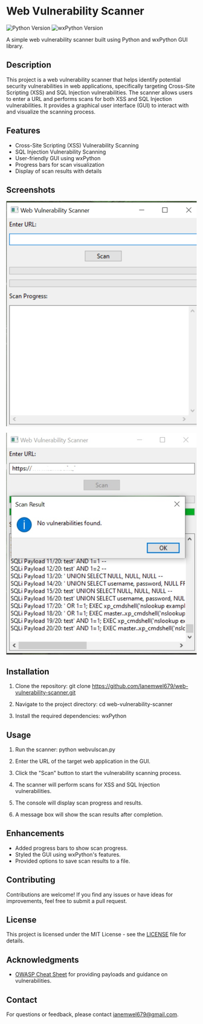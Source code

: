 # Web Vulnerability Scanner

![Python Version](https://img.shields.io/badge/python-3.x-blue.svg)
![wxPython Version](https://img.shields.io/badge/wxPython-4.x-green.svg)

A simple web vulnerability scanner built using Python and wxPython GUI library.

## Description

This project is a web vulnerability scanner that helps identify potential security vulnerabilities in web applications, specifically targeting Cross-Site Scripting (XSS) and SQL Injection vulnerabilities. The scanner allows users to enter a URL and performs scans for both XSS and SQL Injection vulnerabilities. It provides a graphical user interface (GUI) to interact with and visualize the scanning process.

## Features

- Cross-Site Scripting (XSS) Vulnerability Scanning
- SQL Injection Vulnerability Scanning
- User-friendly GUI using wxPython
- Progress bars for scan visualization
- Display of scan results with details

## Screenshots

![Screenshot 1](screenshot1.png)

![Screenshot 2](screenshot2.jpg)

## Installation

1. Clone the repository:
git clone https://github.com/Ianemwel679/web-vulnerability-scanner.git

2. Navigate to the project directory:
cd web-vulnerability-scanner

3. Install the required dependencies:
wxPython


## Usage

1. Run the scanner:
python webvulscan.py


2. Enter the URL of the target web application in the GUI.
3. Click the "Scan" button to start the vulnerability scanning process.
4. The scanner will perform scans for XSS and SQL Injection vulnerabilities.
5. The console will display scan progress and results.
6. A message box will show the scan results after completion.

## Enhancements

- Added progress bars to show scan progress.
- Styled the GUI using wxPython's features.
- Provided options to save scan results to a file.

## Contributing

Contributions are welcome! If you find any issues or have ideas for improvements, feel free to submit a pull request.

## License

This project is licensed under the MIT License - see the [LICENSE](LICENSE) file for details.

## Acknowledgments

- [OWASP Cheat Sheet](https://owasp.org/www-community/attacks/) for providing payloads and guidance on vulnerabilities.

## Contact

For questions or feedback, please contact [ianemwel679@gmail.com](mailto:ianemwel679@gmail.com).






